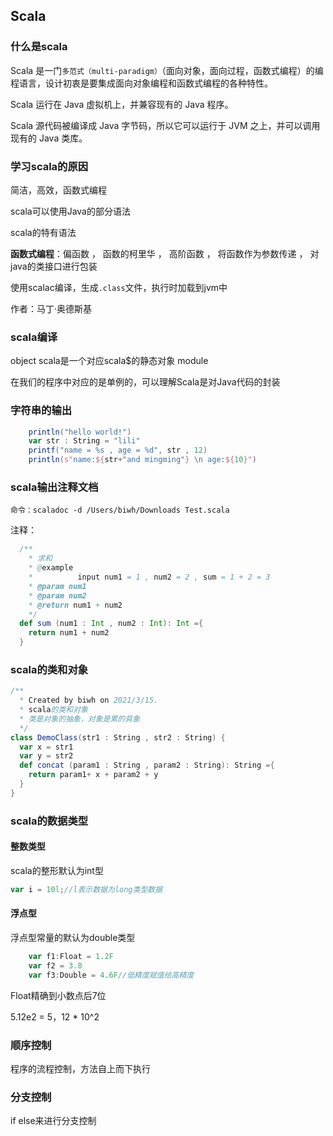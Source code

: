 ## Scala

### 什么是scala

Scala 是一门`多范式（multi-paradigm）`（面向对象，面向过程，函数式编程）的编程语言，设计初衷是要集成面向对象编程和函数式编程的各种特性。

Scala 运行在 Java 虚拟机上，并兼容现有的 Java 程序。

Scala 源代码被编译成 Java 字节码，所以它可以运行于 JVM 之上，并可以调用现有的 Java 类库。

### 学习scala的原因

简洁，高效，函数式编程

scala可以使用Java的部分语法

scala的特有语法

**函数式编程**：偏函数 ， 函数的柯里华 ， 高阶函数 ， 将函数作为参数传递 ， 对java的类接口进行包装

使用scalac编译，生成`.class`文件，执行时加载到jvm中

作者：马丁·奥德斯基

### scala编译

object scala是一个对应scala$的静态对象 module

在我们的程序中对应的是单例的，可以理解Scala是对Java代码的封装

### 字符串的输出

```scala
    println("hello world!")
    var str : String = "lili"
    printf("name = %s , age = %d", str , 12)
    println(s"name:${str+"and mingming"} \n age:${10}")
```

### scala输出注释文档

```
命令：scaladoc -d /Users/biwh/Downloads Test.scala
```

注释：

```scala
  /**
    * 求和
    * @example
    *          input num1 = 1 , num2 = 2 , sum = 1 + 2 = 3
    * @param num1
    * @param num2
    * @return num1 + num2
    */
  def sum (num1 : Int , num2 : Int): Int ={
    return num1 + num2
  }
```

### scala的类和对象

```scala
/**
  * Created by biwh on 2021/3/15.
  * scala的类和对象
  * 类是对象的抽象，对象是累的具象
  */
class DemoClass(str1 : String , str2 : String) {
  var x = str1
  var y = str2
  def concat (param1 : String , param2 : String): String ={
    return param1+ x + param2 + y
  }
}
```

### scala的数据类型

#### 整数类型

scala的整形默认为int型

```scala
var i = 10l;//l表示数据为long类型数据
```

#### 浮点型

浮点型常量的默认为double类型

```scala
    var f1:Float = 1.2F
    var f2 = 3.8
    var f3:Double = 4.6F//低精度赋值给高精度
```

Float精确到小数点后7位

5.12e2 = 5，12 * 10^2

### 顺序控制

程序的流程控制，方法自上而下执行

### 分支控制

if else来进行分支控制


